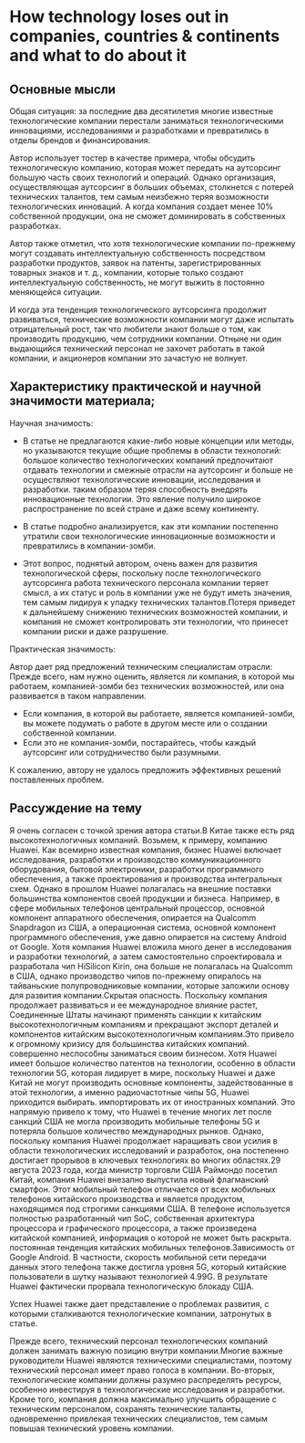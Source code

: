 # How technology loses out in companies, countries & continents and what to do about it

## Основные мысли

Общая ситуация: за последние два десятилетия многие известные технологические компании перестали заниматься технологическими инновациями, исследованиями и разработками и превратились в отделы брендов и финансирования.

Автор использует тостер в качестве примера, чтобы обсудить технологическую компанию, которая может передать на аутсорсинг большую часть своих технологий и операций. Однако организация, осуществляющая аутсорсинг в больших объемах, столкнется с потерей технических талантов, тем самым неизбежно теряя возможности технологических инноваций. А когда компания создает менее 10% собственной продукции, она не сможет доминировать в собственных разработках.

Автор также отметил, что хотя технологические компании по-прежнему могут создавать интеллектуальную собственность посредством разработки продуктов, заявок на патенты, зарегистрированных товарных знаков и т. д., компании, которые только создают интеллектуальную собственность, не могут выжить в постоянно меняющейся ситуации.

И когда эта тенденция технологического аутсорсинга продолжит развиваться, технические возможности компании могут даже испытать отрицательный рост, так что любители знают больше о том, как производить продукцию, чем сотрудники компании. Отныне ни один выдающийся технический персонал не захочет работать в такой компании, и акционеров компании это зачастую не волнует.

## Характеристику практической и научной значимости материала;

Научная значимость:

- В статье не предлагаются какие-либо новые концепции или методы, но указываются текущие общие проблемы в области технологий: большое количество технологических компаний предпочитают отдавать технологии и смежные отрасли на аутсорсинг и больше не осуществляют технологические инновации, исследования и разработки. таким образом теряя способность внедрять инновационные технологии. Это явление получило широкое распространение по всей стране и даже всему континенту.

- В статье подробно анализируется, как эти компании постепенно утратили свои технологические инновационные возможности и превратились в компании-зомби.

- Этот вопрос, поднятый автором, очень важен для развития технологической сферы, поскольку после технологического аутсорсинга работа технического персонала компании теряет смысл, а их статус и роль в компании уже не будут иметь значения, тем самым лидируя к упадку технических талантов.Потеря приведет к дальнейшему снижению технических возможностей компании, и компания не сможет контролировать эти технологии, что принесет компании риски и даже разрушение.

Практическая значимость:

Автор дает ряд предложений техническим специалистам отрасли:
Прежде всего, нам нужно оценить, является ли компания, в которой мы работаем, компанией-зомби без технических возможностей, или она развивается в таком направлении.
- Если компания, в которой вы работаете, является компанией-зомби, вы можете подумать о работе в другом месте или о создании собственной компании.
- Если это не компания-зомби, постарайтесь, чтобы каждый аутсорсинг или сотрудничество были разумными.

К сожалению, автору не удалось предложить эффективных решений поставленных проблем.

## Рассуждение на тему

Я очень согласен с точкой зрения автора статьи.В Китае также есть ряд высокотехнологичных компаний. Возьмем, к примеру, компанию Huawei. Как всемирно известная компания, бизнес Huawei включает исследования, разработки и производство коммуникационного оборудования, бытовой электроники, разработки программного обеспечения, а также проектирования и производства интегральных схем. Однако в прошлом Huawei полагалась на внешние поставки большинства компонентов своей продукции и бизнеса. Например, в сфере мобильных телефонов центральный процессор, основной компонент аппаратного обеспечения, опирается на Qualcomm Snapdragon из США, а операционная система, основной компонент программного обеспечения, уже давно опирается на систему Android от Google. Хотя компания Huawei вложила много денег в исследования и разработки технологий, а затем самостоятельно спроектировала и разработала чип HiSilicon Kirin, она больше не полагалась на Qualcomm в США, однако производство чипов по-прежнему опиралось на тайваньские полупроводниковые компании, которые заложили основу для развития компании.Скрытая опасность. Поскольку компания продолжает развиваться и ее международное влияние растет, Соединенные Штаты начинают применять санкции к китайским высокотехнологичным компаниям и прекращают экспорт деталей и компонентов китайским высокотехнологичным компаниям.Это привело к огромному кризису для большинства китайских компаний. совершенно неспособны заниматься своим бизнесом. Хотя Huawei имеет большое количество патентов на технологии, особенно в области технологии 5G, которая лидирует в мире, поскольку Huawei и даже Китай не могут производить основные компоненты, задействованные в этой технологии, а именно радиочастотные чипы 5G, Huawei приходится выбирать. импортировать их от иностранных компаний. Это напрямую привело к тому, что Huawei в течение многих лет после санкций США не могла производить мобильные телефоны 5G и потеряла большое количество международных рынков. Однако, поскольку компания Huawei продолжает наращивать свои усилия в области технологических исследований и разработок, она постепенно достигает прорывов в ключевых технологиях во многих областях.29 августа 2023 года, когда министр торговли США Раймондо посетил Китай, компания Huawei внезапно выпустила новый флагманский смартфон. Этот мобильный телефон отличается от всех мобильных телефонов китайского производства и является продуктом, находящимся под строгими санкциями США. В телефоне используется полностью разработанный чип SoC, собственная архитектура процессора и графического процессора, а также произведена китайской компанией, информация о которой не может быть раскрыта. постоянная тенденция китайских мобильных телефонов.Зависимость от Google Android. В частности, скорость мобильной сети передачи данных этого телефона также достигла уровня 5G, который китайские пользователи в шутку называют технологией 4.99G. В результате Huawei фактически прорвала технологическую блокаду США.

Успех Huawei также дает представление о проблемах развития, с которыми сталкиваются технологические компании, затронутых в статье.

Прежде всего, технический персонал технологических компаний должен занимать важную позицию внутри компании.Многие важные руководители Huawei являются техническими специалистами, поэтому технический персонал имеет право голоса в компании.
Во-вторых, технологические компании должны разумно распределять ресурсы, особенно инвестируя в технологические исследования и разработки.
Кроме того, компания должна максимально улучшить обращение с техническим персоналом, сохранять технические таланты, одновременно привлекая технических специалистов, тем самым повышая технический уровень компании.